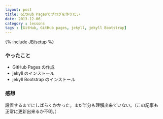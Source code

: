 ```yaml
---
layout: post
title: GitHub Pagesでブログを作りたい
date: 2013-12-06
category : lessons
tags : [GitHub, GitHub pages, jekyll, jekyll Bootstrap]
---
```

{% include JB/setup %}

### やったこと

- GitHub Pages の作成
- jekyll のインストール
- jekyll Bootstrap のインストール

### 感想

設置するまでにしばらくかかった。まだ半分も理解出来ていない。（この記事も正常に更新出来るか不明。）
